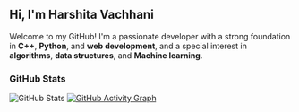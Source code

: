 ## Hi, I'm Harshita Vachhani

Welcome to my GitHub! I'm a passionate developer with a strong foundation in **C++**, **Python**, and **web development**, and a special interest in **algorithms**, **data structures**, and **Machine learning**.

### GitHub Stats
![GitHub Stats](https://github-readme-stats.vercel.app/api?username=Harshita772&show_icons=true&theme=radical)
[![GitHub Activity Graph](https://github-readme-activity-graph.cyclic.app/graph?username=Harshita772&theme=github-compact)](https://github.com/Harshita772)
<!--
**Harshita772/Harshita772** is a ✨ _special_ ✨ repository because its `README.md` (this file) appears on your GitHub profile.

Here are some ideas to get you started:

- 🔭 I’m currently working on ...
- 🌱 I’m currently learning ...
- 👯 I’m looking to collaborate on ...
- 🤔 I’m looking for help with ...
- 💬 Ask me about ...
- 📫 How to reach me: ...
- 😄 Pronouns: ...
- ⚡ Fun fact: ...
-->
